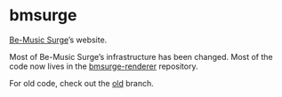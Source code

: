 
bmsurge
=======

[Be-Music Surge](http://be-music.surge.sh)’s website.

Most of Be-Music Surge’s infrastructure has been changed.
Most of the code now lives in the [bmsurge-renderer](https://github.com/bemusic/bmsurge-renderer) repository.

For old code, check out the [old](https://github.com/bemusic/bmsurge/tree/old) branch.
